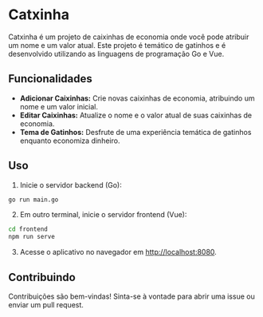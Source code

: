 # Catxinha

Catxinha é um projeto de caixinhas de economia onde você pode atribuir um nome e um valor atual. Este projeto é temático de gatinhos e é desenvolvido utilizando as linguagens de programação Go e Vue.

## Funcionalidades

- **Adicionar Caixinhas:** Crie novas caixinhas de economia, atribuindo um nome e um valor inicial.
- **Editar Caixinhas:** Atualize o nome e o valor atual de suas caixinhas de economia.
- **Tema de Gatinhos:** Desfrute de uma experiência temática de gatinhos enquanto economiza dinheiro.

## Uso

1. Inicie o servidor backend (Go):

```bash
go run main.go
```

2. Em outro terminal, inicie o servidor frontend (Vue):

```bash
cd frontend
npm run serve
```

3. Acesse o aplicativo no navegador em [http://localhost:8080](http://localhost:8080).

## Contribuindo

Contribuições são bem-vindas! Sinta-se à vontade para abrir uma issue ou enviar um pull request.
